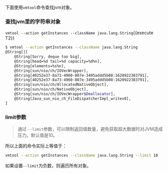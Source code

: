 

下面使用`vmtool`命令查找jvm对象。


### 查找jvm里的字符串对象

`vmtool --action getInstances --className java.lang.String`{{execute T2}}

```bash
$ vmtool --action getInstances --className java.lang.String
@String[][
    @String[Sorry, deque too big],
    @String[head=%d tail=%d capacity=%d%n],
    @String[elements=%s%n],
    @String[sun/nio/ch/IOVecWrapper],
    @String[40252e37-8a73-4960-807e-3495addd5b08:1620922383791],
    @String[40252e37-8a73-4960-807e-3495addd5b08:1620922383791],
    @String[sun/nio/ch/AllocatedNativeObject],
    @String[sun/nio/ch/NativeObject],
    @String[sun/nio/ch/IOVecWrapper$Deallocator],
    @String[Java_sun_nio_ch_FileDispatcherImpl_writev0],
]
```

### limit参数

> 通过 `--limit`参数，可以限制返回值数量，避免获取超大数据时对JVM造成压力。默认值是10。

所以上面的命令实际上等值于：

```bash
vmtool --action getInstances --className java.lang.String --limit 10
```

如果设置`--limit`为负数，则遍历所有对象。

